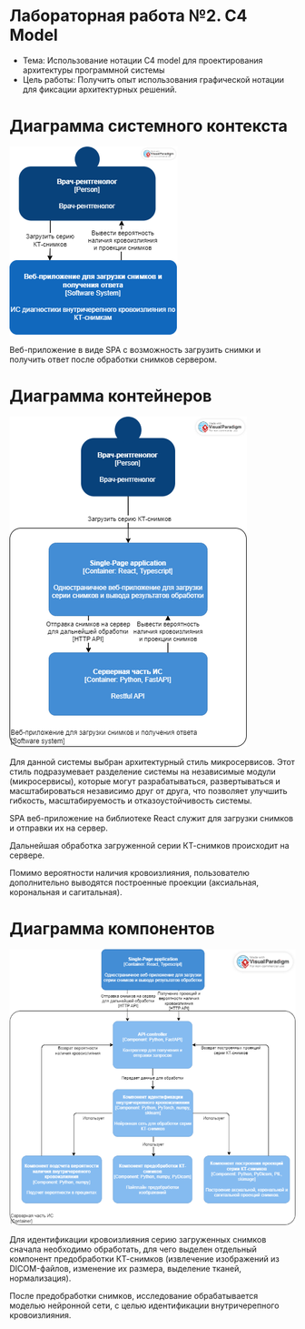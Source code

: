 # Лабораторная работа №2. C4 Model
* Тема: Использование нотации C4 model для проектирования архитектуры программной системы 
* Цель работы: Получить опыт использования графической нотации для фиксации архитектурных решений. 
# Диаграмма системного контекста
![Рисунок 1 - Диаграмма системного контекста](Контекст3.png)

Веб-приложение в виде SPA с возможность загрузить снимки и получить ответ после обработки снимков сервером.

# Диаграмма контейнеров
![Рисунок 2 - Диаграмма контейнеров](Контейнеры1.png)

Для данной системы выбран архитектурный стиль микросервисов. Этот стиль подразумевает разделение системы на независимые модули (микросервисы), которые могут разрабатываться, развертываться и масштабироваться независимо друг от друга, что позволяет улучшить гибкость, масштабируемость и отказоустойчивость системы.

SPA веб-приложение на библиотеке React служит для загрузки снимков и отправки их на сервер.

Дальнейшая обработка загруженной серии КТ-снимков происходит на сервере.

Помимо вероятности наличия кровоизлияния, пользователю дополнительно выводятся построенные проекции (аксиальная, корональная и сагитальная).

# Диаграмма компонентов
![Рисунок 3 - Диаграмма компонентов](Компоненты1.png)

Для идентификации кровоизлияния серию загруженных снимков сначала необходимо обработать, для чего выделен отдельный компонент предобработки КТ-снимков (извлечение изображений из DICOM-файлов, изменение их размера, выделение тканей, нормализация).

После предобработки снимков, исследование обрабатывается моделью нейронной сети, с целью идентификации внутричерепного кровоизлияния.